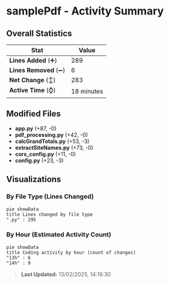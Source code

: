 # samplePdf - Activity Summary 

## Overall Statistics

| Stat                   | Value                                                             |
| ---------------------- | ----------------------------------------------------------------- |
| **Lines Added** (➕)   | 289                                          |
| **Lines Removed** (➖) | 6                                        |
| **Net Change** (↕)    | 283                |
| **Active Time** (⌚)   | 18 minutes |


## Modified Files
- **app.py** (+87, -0)
- **pdf_processing.py** (+42, -0)
- **calcGrandTotals.py** (+53, -3)
- **extractSiteNames.py** (+73, -0)
- **cors_config.py** (+11, -0)
- **config.py** (+23, -3)

## Visualizations

### By File Type (Lines Changed)

```mermaid
pie showData
title Lines changed by file type
".py" : 295
```

### By Hour (Estimated Activity Count)

```mermaid
pie showData
title Coding activity by hour (count of changes)
"13h" : 6
"14h" : 9
```


> **Last Updated:** 13/02/2025, 14:16:30